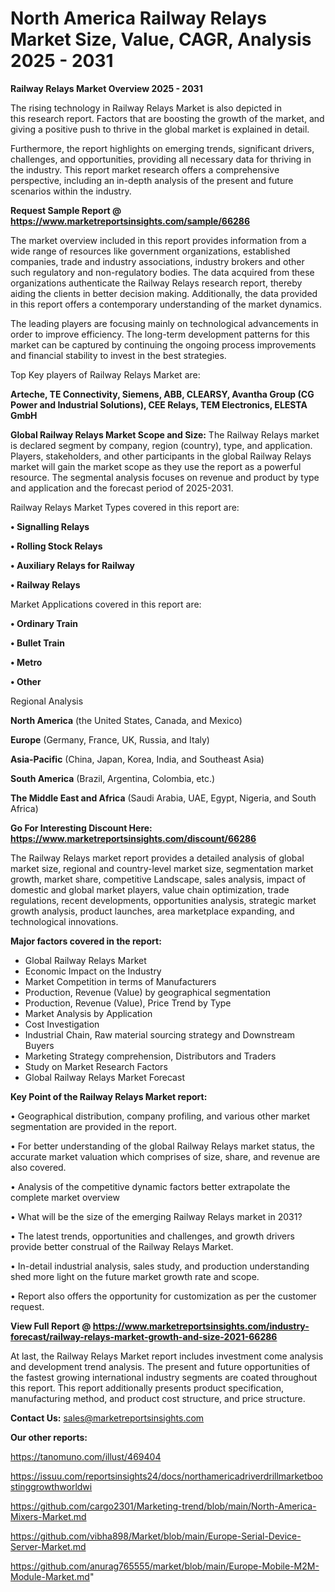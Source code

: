 # North America Railway Relays Market Size, Value, CAGR, Analysis 2025 - 2031

<Strong> Railway Relays Market Overview 2025 - 2031</strong>

The rising technology in Railway Relays Market is also depicted in this research report. Factors that are boosting the growth of the market, and giving a positive push to thrive in the global market is explained in detail.

Furthermore, the report highlights on emerging trends, significant drivers, challenges, and opportunities, providing all necessary data for thriving in the industry. This report market research offers a comprehensive perspective, including an in-depth analysis of the present and future scenarios within the industry.

<strong>Request Sample Report @ <a href=https://www.marketreportsinsights.com/sample/66286>https://www.marketreportsinsights.com/sample/66286</a></strong>

The market overview included in this report provides information from a wide range of resources like government organizations, established companies, trade and industry associations, industry brokers and other such regulatory and non-regulatory bodies. The data acquired from these organizations authenticate the Railway Relays research report, thereby aiding the clients in better decision making. Additionally, the data provided in this report offers a contemporary understanding of the market dynamics.

The leading players are focusing mainly on technological advancements in order to improve efficiency. The long-term development patterns for this market can be captured by continuing the ongoing process improvements and financial stability to invest in the best strategies.

Top Key players of Railway Relays Market are:

<strong>Arteche, TE Connectivity, Siemens, ABB, CLEARSY, Avantha Group (CG Power and Industrial Solutions), CEE Relays, TEM Electronics, ELESTA GmbH</strong>

<strong><b>Global Railway Relays Market Scope and Size:</b></strong>
The Railway Relays market is declared segment by company, region (country), type, and application. Players, stakeholders, and other participants in the global Railway Relays market will gain the market scope as they use the report as a powerful resource. The segmental analysis focuses on revenue and product by type and application and the forecast period of 2025-2031.

Railway Relays Market Types covered in this report are:

<strong>• Signalling Relays

• Rolling Stock Relays

• Auxiliary Relays for Railway

• Railway Relays</strong>

Market Applications covered in this report are:

<strong>• Ordinary Train

• Bullet Train

• Metro

• Other</strong> 

Regional Analysis

<strong>North America</strong> (the United States, Canada, and Mexico)

<strong>Europe</strong> (Germany, France, UK, Russia, and Italy)

<strong>Asia-Pacific</strong> (China, Japan, Korea, India, and Southeast Asia)

<strong>South America</strong> (Brazil, Argentina, Colombia, etc.)

<strong>The Middle East and Africa</strong> (Saudi Arabia, UAE, Egypt, Nigeria, and South Africa)

<strong>Go For Interesting Discount Here: <a href=https://www.marketreportsinsights.com/discount/66286>https://www.marketreportsinsights.com/discount/66286</a></strong>

The Railway Relays market report provides a detailed analysis of global market size, regional and country-level market size, segmentation market growth, market share, competitive Landscape, sales analysis, impact of domestic and global market players, value chain optimization, trade regulations, recent developments, opportunities analysis, strategic market growth analysis, product launches, area marketplace expanding, and technological innovations.

<strong><b>Major factors covered in the report:</b></strong>
<ul>
  <li>Global Railway Relays Market </li>
  <li>Economic Impact on the Industry</li>
  <li>Market Competition in terms of Manufacturers</li>
  <li>Production, Revenue (Value) by geographical segmentation</li>
  <li>Production, Revenue (Value), Price Trend by Type</li>
  <li>Market Analysis by Application</li>
  <li>Cost Investigation</li>
  <li>Industrial Chain, Raw material sourcing strategy and Downstream Buyers</li>
  <li>Marketing Strategy comprehension, Distributors and Traders</li>
  <li>Study on Market Research Factors</li>
  <li>Global Railway Relays Market Forecast</li>
</ul>

<strong><b>Key Point of the Railway Relays Market report:</b></strong>

• Geographical distribution, company profiling, and various other market segmentation are provided in the report.

• For better understanding of the global Railway Relays market status, the accurate market valuation which comprises of size, share, and revenue are also covered.

• Analysis of the competitive dynamic factors better extrapolate the complete market overview

• What will be the size of the emerging Railway Relays market in 2031?

• The latest trends, opportunities and challenges, and growth drivers provide better construal of the Railway Relays Market.

• In-detail industrial analysis, sales study, and production understanding shed more light on the future market growth rate and scope.

• Report also offers the opportunity for customization as per the customer request.

<strong><b>View Full Report @ <a href=https://www.marketreportsinsights.com/industry-forecast/railway-relays-market-growth-and-size-2021-66286>https://www.marketreportsinsights.com/industry-forecast/railway-relays-market-growth-and-size-2021-66286</a></b></strong>


At last, the Railway Relays Market report includes investment come analysis and development trend analysis. The present and future opportunities of the fastest growing international industry segments are coated throughout this report. This report additionally presents product specification, manufacturing method, and product cost structure, and price structure.

<strong>Contact Us:</strong>
sales@marketreportsinsights.com

<strong>Our other reports:</strong>

<a href=https://tanomuno.com/illust/469404>https://tanomuno.com/illust/469404</a>

<a href=https://issuu.com/reportsinsights24/docs/northamericadriverdrillmarketboostinggrowthworldwi>https://issuu.com/reportsinsights24/docs/northamericadriverdrillmarketboostinggrowthworldwi</a>

<a href=https://github.com/cargo2301/Marketing-trend/blob/main/North-America-Mixers-Market.md>https://github.com/cargo2301/Marketing-trend/blob/main/North-America-Mixers-Market.md</a>

<a href=https://github.com/vibha898/Market/blob/main/Europe-Serial-Device-Server-Market.md>https://github.com/vibha898/Market/blob/main/Europe-Serial-Device-Server-Market.md</a>

<a href=https://github.com/anurag765555/market/blob/main/Europe-Mobile-M2M-Module-Market.md>https://github.com/anurag765555/market/blob/main/Europe-Mobile-M2M-Module-Market.md</a>"

